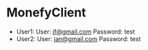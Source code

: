 # MonefyClient
- User1: User: jf@gmail.com Password: test
- User2: User: jan@gmail.com Password: test
